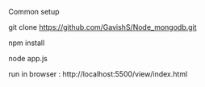 Common setup

git clone https://github.com/GavishS/Node_mongodb.git

npm install

node app.js

run in browser : http://localhost:5500/view/index.html

